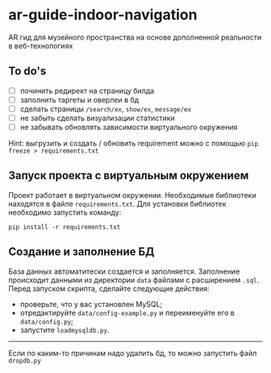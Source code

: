 # ar-guide-indoor-navigation

AR гид для музейного пространства на основе дополненной реальности в веб-технологиях

## To do's
- [ ] починить редирект на страницу билда
- [ ] заполнить таргеты и оверлеи в бд
- [ ] сделать страницы `/search/ex`, `show/ex`, `message/ex`
- [ ] не забыть сделать визуализации статистики
- [ ] не забывать обновлять зависимости виртуального окружения 

Hint: выгрузить и создать / обновить requirement можно с помощью `pip freeze > requirements.txt`

## Запуск проекта с виртуальным окружением
Проект работает в виртуальном окружении. Необходимые библиотеки находятся в файле `requirements.txt`. Для установки библиотек необходимо запустить команду:
```
pip install -r requirements.txt
```


## Создание и заполнение БД
База данных автоматитески создается и заполняется. Заполнение происходит данными из директории `data` файлами с расширением `.sql`. Перед запуском скрипта, сделайте следующие действия:
- проверьте, что у вас установлен MySQL;
- отредактируйте `data/config-example.py` и переименуйте его в `data/config.py`;
- запустите `loadmysqldb.py`.
---
Если по каким-то причинам надо удалить бд, то можно запустить файл `dropdb.py`